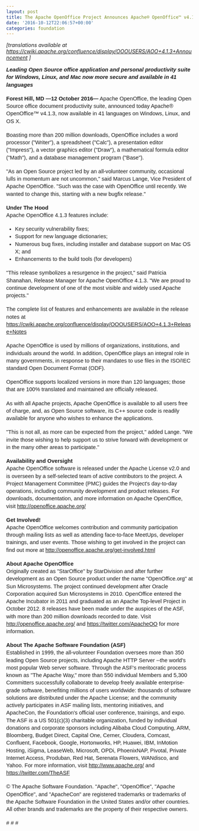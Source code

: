 ```yaml
---
layout: post
title: The Apache OpenOffice Project Announces Apache® OpenOffice™ v4.1.3
date: '2016-10-12T22:06:57+00:00'
categories: foundation
---
```

<span id="docs-internal-guid-948812c4-b070-8f92-94d0-0e6977f0a7f9"> 
    <p><i>[translations available at <a href="https://cwiki.apache.org/confluence/display/OOOUSERS/AOO+4.1.3+Announcement">https://cwiki.apache.org/confluence/display/OOOUSERS/AOO+4.1.3+Announcement</a>&nbsp;]</i> </p> 
    <p dir="ltr" style="line-height: 1.38; margin-top: 0pt; margin-bottom: 0pt;"><span style="background-color: transparent; font-family: Arial; font-size: 14.6667px; font-style: italic; font-weight: 700; white-space: pre-wrap;">Leading Open Source office application and personal productivity suite for Windows, Linux, and Mac now more secure and available in 41 languages</span></p><br /> 
    <p dir="ltr" style="line-height: 1.38; margin-top: 0pt; margin-bottom: 0pt;"><span style="font-size: 14.6667px; font-family: Arial; background-color: transparent; font-weight: 700; vertical-align: baseline; white-space: pre-wrap;">Forest Hill, MD —12 October 2016—</span><span style="font-size: 14.6667px; font-family: Arial; background-color: transparent; vertical-align: baseline; white-space: pre-wrap;"> Apache OpenOffice, the leading Open Source office document productivity suite, announced today Apache® OpenOffice™ v4.1.3, now available in 41 languages on Windows, Linux, and OS X. </span></p><br /> 
    <p dir="ltr" style="line-height: 1.38; margin-top: 0pt; margin-bottom: 0pt;"><span style="font-size: 14.6667px; font-family: Arial; background-color: transparent; vertical-align: baseline; white-space: pre-wrap;">Boasting more than 200 million downloads, OpenOffice includes a word processor (&quot;Writer&quot;), a spreadsheet (&quot;Calc&quot;), a presentation editor (&quot;Impress&quot;), a vector graphics editor (&quot;Draw&quot;), a mathematical formula editor (&quot;Math&quot;), and a database management program (&quot;Base&quot;).</span></p><br /> 
    <p dir="ltr" style="line-height: 1.38; margin-top: 0pt; margin-bottom: 0pt;"><span style="font-size: 14.6667px; font-family: Arial; background-color: transparent; vertical-align: baseline; white-space: pre-wrap;">&quot;As an Open Source project led by an all-volunteer community, occasional lulls in momentum are not uncommon,&quot; said Marcus Lange, Vice President of Apache OpenOffice. &quot;Such was the case with OpenOffice until recently. We wanted to change this, starting with a new bugfix release.&quot;</span></p><br /> 
    <p dir="ltr" style="line-height: 1.38; margin-top: 0pt; margin-bottom: 0pt;"><span style="font-size: 14.6667px; font-family: Arial; background-color: transparent; font-weight: 700; vertical-align: baseline; white-space: pre-wrap;">Under The Hood</span></p> 
    <p dir="ltr" style="line-height: 1.38; margin-top: 0pt; margin-bottom: 0pt;"><span style="font-size: 14.6667px; font-family: Arial; background-color: transparent; vertical-align: baseline; white-space: pre-wrap;">Apache OpenOffice 4.1.3 features include:</span></p><br /> 
    <ul style="margin-top: 0pt; margin-bottom: 0pt;"> 
      <li dir="ltr" style="list-style-type: disc; font-size: 14.6667px; font-family: Arial; background-color: transparent; vertical-align: baseline;"> 
        <p dir="ltr" style="line-height: 1.38; margin-top: 0pt; margin-bottom: 0pt;"><span style="font-size: 14.6667px; background-color: transparent; vertical-align: baseline; white-space: pre-wrap;">Key security vulnerability fixes;</span></p> 
      </li> 
      <li dir="ltr" style="list-style-type: disc; font-size: 14.6667px; font-family: Arial; background-color: transparent; vertical-align: baseline;"> 
        <p dir="ltr" style="line-height: 1.38; margin-top: 0pt; margin-bottom: 0pt;"><span style="font-size: 14.6667px; background-color: transparent; vertical-align: baseline; white-space: pre-wrap;">Support for new language dictionaries;</span></p> 
      </li> 
      <li dir="ltr" style="list-style-type: disc; font-size: 14.6667px; font-family: Arial; background-color: transparent; vertical-align: baseline;"> 
        <p dir="ltr" style="line-height: 1.38; margin-top: 0pt; margin-bottom: 0pt;"><span style="font-size: 14.6667px; background-color: transparent; vertical-align: baseline; white-space: pre-wrap;">Numerous bug fixes, including installer and database support on Mac OS X; and </span></p> 
      </li> 
      <li dir="ltr" style="list-style-type: disc; font-size: 14.6667px; font-family: Arial; background-color: transparent; vertical-align: baseline;"> 
        <p dir="ltr" style="line-height: 1.38; margin-top: 0pt; margin-bottom: 0pt;"><span style="font-size: 14.6667px; background-color: transparent; vertical-align: baseline; white-space: pre-wrap;">Enhancements to the build tools (for developers)</span></p> 
      </li> 
    </ul><br /> 
    <p dir="ltr" style="line-height: 1.38; margin-top: 0pt; margin-bottom: 0pt;"><span style="font-size: 14.6667px; font-family: Arial; background-color: transparent; vertical-align: baseline; white-space: pre-wrap;">&quot;This release symbolizes a resurgence in the project,&quot; said Patricia Shanahan, Release Manager for Apache OpenOffice 4.1.3. &quot;We are proud to continue development of one of the most visible and widely used Apache projects.&quot;</span></p><br /> 
    <p dir="ltr" style="line-height: 1.38; margin-top: 0pt; margin-bottom: 0pt;"><span style="font-size: 14.6667px; font-family: Arial; background-color: transparent; vertical-align: baseline; white-space: pre-wrap;">The complete list of features and enhancements are available in the release notes at <a href="https://cwiki.apache.org/confluence/display/OOOUSERS/AOO+4.1.3+Release+Notes">https://cwiki.apache.org/confluence/display/OOOUSERS/AOO+4.1.3+Release+Notes</a></span></p><br /> 
    <p dir="ltr" style="line-height: 1.38; margin-top: 0pt; margin-bottom: 0pt;"><span style="font-size: 14.6667px; font-family: Arial; background-color: transparent; vertical-align: baseline; white-space: pre-wrap;">Apache OpenOffice is used by millions of organizations, institutions, and individuals around the world. In addition, OpenOffice plays an integral role in many governments, in response to their mandates to use files in the ISO/IEC standard Open Document Format (ODF).</span></p><br /> 
    <p dir="ltr" style="line-height: 1.38; margin-top: 0pt; margin-bottom: 0pt;"><span style="font-size: 14.6667px; font-family: Arial; background-color: transparent; vertical-align: baseline; white-space: pre-wrap;">OpenOffice supports localized versions in more than 120 languages; those that are 100% translated and maintained are officially released.</span></p><br /> 
    <p dir="ltr" style="line-height: 1.38; margin-top: 0pt; margin-bottom: 0pt;"><span style="font-size: 14.6667px; font-family: Arial; background-color: transparent; vertical-align: baseline; white-space: pre-wrap;">As with all Apache projects, Apache OpenOffice is available to all users free of charge, and, as Open Source software, its C++ source code is readily available for anyone who wishes to enhance the applications.</span></p><br /> 
    <p dir="ltr" style="line-height: 1.38; margin-top: 0pt; margin-bottom: 0pt;"><span style="font-size: 14.6667px; font-family: Arial; background-color: transparent; vertical-align: baseline; white-space: pre-wrap;">&quot;This is not all, as more can be expected from the project,&quot; added Lange. &quot;We invite those wishing to help support us to strive forward with development or in the many other areas to participate.&quot;</span></p><br /> 
    <p dir="ltr" style="line-height: 1.38; margin-top: 0pt; margin-bottom: 0pt;"><span style="font-size: 14.6667px; font-family: Arial; background-color: transparent; font-weight: 700; vertical-align: baseline; white-space: pre-wrap;">Availability and Oversight</span></p> 
    <p dir="ltr" style="line-height: 1.38; margin-top: 0pt; margin-bottom: 0pt;"><span style="font-size: 14.6667px; font-family: Arial; background-color: transparent; vertical-align: baseline; white-space: pre-wrap;">Apache OpenOffice software is released under the Apache License v2.0 and is overseen by a self-selected team of active contributors to the project. A Project Management Committee (PMC) guides the Project's day-to-day operations, including community development and product releases. For downloads, documentation, and more information on Apache OpenOffice, visit <a href="http://openoffice.apache.org/">http://openoffice.apache.org/</a></span></p><br /> 
    <p dir="ltr" style="line-height: 1.38; margin-top: 0pt; margin-bottom: 0pt;"><span style="font-size: 14.6667px; font-family: Arial; background-color: transparent; font-weight: 700; vertical-align: baseline; white-space: pre-wrap;">Get Involved!</span></p> 
    <p dir="ltr" style="line-height: 1.38; margin-top: 0pt; margin-bottom: 0pt;"><span style="font-size: 14.6667px; font-family: Arial; background-color: transparent; vertical-align: baseline; white-space: pre-wrap;">Apache OpenOffice welcomes contribution and community participation through mailing lists as well as attending face-to-face MeetUps, developer trainings, and user events. Those wishing to get involved in the project can find out more at <a href="http://openoffice.apache.org/get-involved.html">http://openoffice.apache.org/get-involved.html</a></span></p><br /> 
    <p dir="ltr" style="line-height: 1.38; margin-top: 0pt; margin-bottom: 0pt;"><span style="font-size: 14.6667px; font-family: Arial; background-color: transparent; font-weight: 700; vertical-align: baseline; white-space: pre-wrap;">About Apache OpenOffice</span></p> 
    <p dir="ltr" style="line-height: 1.38; margin-top: 0pt; margin-bottom: 0pt;"><span style="font-size: 14.6667px; font-family: Arial; background-color: transparent; vertical-align: baseline; white-space: pre-wrap;">Originally created as &quot;StarOffice&quot; by StarDivision and after further development as an Open Source product under the name &quot;OpenOffice.org&quot; at Sun Microsystems. The project continued development after Oracle Corporation acquired Sun Microsystems in 2010. OpenOffice entered the Apache Incubator in 2011 and graduated as an Apache Top-level Project in October 2012. 8 releases have been made under the auspices of the ASF, with more than 200 million downloads recorded to date. Visit <a href="http://openoffice.apache.org/">http://openoffice.apache.org/</a> and <a href="http://www.apache.org/">https://twitter.com/ApacheOO</a> for more information.</span></p><br /> 
    <p dir="ltr" style="line-height: 1.38; margin-top: 0pt; margin-bottom: 0pt;"><span style="font-size: 14.6667px; font-family: Arial; background-color: transparent; font-weight: 700; vertical-align: baseline; white-space: pre-wrap;">About The Apache Software Foundation (ASF)</span></p> 
    <p dir="ltr" style="line-height: 1.38; margin-top: 0pt; margin-bottom: 0pt;"><span style="font-size: 14.6667px; font-family: Arial; background-color: transparent; vertical-align: baseline; white-space: pre-wrap;">Established in 1999, the all-volunteer Foundation oversees more than 350 leading Open Source projects, including Apache HTTP Server --the world's most popular Web server software. Through the ASF's meritocratic process known as &quot;The Apache Way,&quot; more than 550 individual Members and 5,300 Committers successfully collaborate to develop freely available enterprise-grade software, benefiting millions of users worldwide: thousands of software solutions are distributed under the Apache License; and the community actively participates in ASF mailing lists, mentoring initiatives, and ApacheCon, the Foundation's official user conference, trainings, and expo. The ASF is a US 501(c)(3) charitable organization, funded by individual donations and corporate sponsors including Alibaba Cloud Computing, ARM, Bloomberg, Budget Direct, Capital One, Cerner, Cloudera, Comcast, Confluent, Facebook, Google, Hortonworks, HP, Huawei, IBM, InMotion Hosting, iSigma, LeaseWeb, Microsoft, OPDi, PhoenixNAP, Pivotal, Private Internet Access, Produban, Red Hat, Serenata Flowers, WANdisco, and Yahoo. For more information, visit <a href="http://www.apache.org/">http://www.apache.org/</a> and <a href="https://twitter.com/TheASF">https://twitter.com/TheASF</a></span></p><br /> 
    <p dir="ltr" style="line-height: 1.38; margin-top: 0pt; margin-bottom: 0pt;"><span style="font-size: 14.6667px; font-family: Arial; background-color: transparent; vertical-align: baseline; white-space: pre-wrap;">© The Apache Software Foundation. &quot;Apache&quot;, &quot;OpenOffice&quot;, &quot;Apache OpenOffice&quot;, and &quot;ApacheCon&quot; are registered trademarks or trademarks of the Apache Software Foundation in the United States and/or other countries. All other brands and trademarks are the property of their respective owners.</span></p><br /> 
    <p dir="ltr" style="line-height: 1.38; margin-top: 0pt; margin-bottom: 0pt;"><span style="font-size: 14.6667px; font-family: Arial; background-color: transparent; vertical-align: baseline; white-space: pre-wrap;"># # #</span></p></span>

